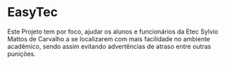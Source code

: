 # EasyTec
Este Projeto tem por foco, ajudar os alunos e funcionários da Etec Sylvio Mattos de Carvalho a se localizarem com mais facilidade no ambiente acadêmico, sendo assim evitando advertências de atraso entre outras punições.
